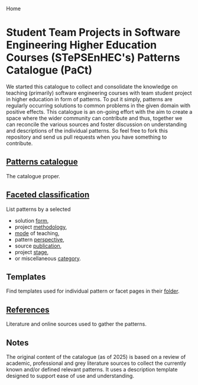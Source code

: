 Home
# Student Team Projects in Software Engineering Higher Education Courses (STePSEnHEC's) Patterns Catalogue (PaCt)

We started this catalogue to collect and consolidate the knowledge on teaching (primarily) software engineering courses with team student project in higher education in form of patterns. To put it simply, patterns are regularly occurring solutions to common problems in the given domain with positive effects.  This catalogue is an on-going effort with the aim to create a space where the wider community can contribute and thus, together we can reconcile the various sources and foster discussion on understanding and descriptions of the individual patterns. So feel free to fork this repository and send us pull requests when you have something to contribute.

## [Patterns catalogue](Patterns_catalogue.md)

The catalogue proper.

## [Faceted classification](catalogue/facets/facets.md)

List patterns by a selected
- solution [form](catalogue/facets/forms/forms.md),
- project [methodology](catalogue/facets/methodologies/methodologies.md),
- [mode](catalogue/facets/modes/modes.md) of teaching,
- pattern [perspective](catalogue/facets/perspectives/perspectives.md),
- source [publication](catalogue/facets/publications/publications.md),
- project [stage](catalogue/facets/stages/stages.md),
- or miscellaneous [category](catalogue/facets/categories/categories.md).


## Templates

Find templates used for individual pattern or facet pages in their [folder](templates).

## [References](References.md)

Literature and online sources used to gather the patterns.

## Notes

The original content of the catalogue (as of 2025) is based on a review of academic, professional and grey literature sources to collect the currently known and/or defined relevant patterns.  It uses a description template designed to support ease of use and understanding.  
